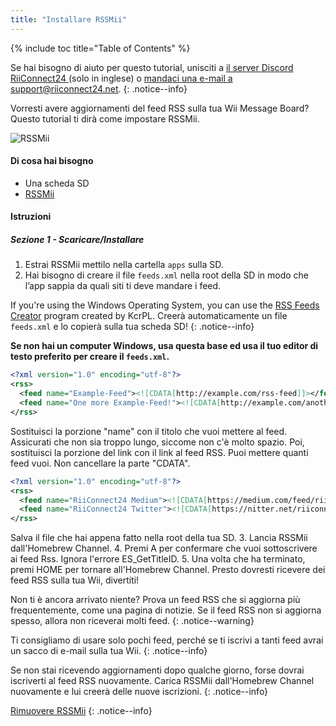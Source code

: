```yaml
---
title: "Installare RSSMii"
---
```


{% include toc title="Table of Contents" %}

Se hai bisogno di aiuto per questo tutorial, unisciti a [il server Discord RiiConnect24 ](https://discord.gg/b4Y7jfD) (solo in inglese) o [mandaci una e-mail a support@riiconnect24.net](mailto:support@riiconnect24.net).
{: .notice--info}

Vorresti avere aggiornamenti del feed RSS sulla tua Wii Message Board? Questo tutorial ti dirà come impostare RSSMii.

![RSSMii](/images/rssmii.png)

#### Di cosa hai bisogno

* Una scheda SD
* [RSSMii](https://hbb1.oscwii.org/hbb/rssmii/rssmii.zip)

#### Istruzioni
##### Sezione 1 - Scaricare/Installare

1. Estrai RSSMii mettilo nella cartella `apps` sulla SD.
2. Hai bisogno di creare il file `feeds.xml` nella root della SD in modo che l’app sappia da quali siti ti deve mandare i feed.

If you're using the Windows Operating System, you can use the [RSS Feeds Creator](https://github.com/RiiConnect24/rssmii/releases/download/v1.4.1/RSSFeedsCreator.bat) program created by KcrPL. Creerà automaticamente un file ` feeds.xml` e lo copierà sulla tua scheda SD!
{: .notice--info}

<b>Se non hai un computer Windows, usa questa base ed usa il tuo editor di testo preferito per creare il `feeds.xml`.</b>

```xml
<?xml version="1.0" encoding="utf-8"?>
<rss>
  <feed name="Example-Feed"><![CDATA[http://example.com/rss-feed]]></feed>
  <feed name="One more Example-Feed!"><![CDATA[http://example.com/another_rss-feed]]></feed>
</rss>
```

Sostituisci la porzione "name" con il titolo che vuoi mettere al feed. Assicurati che non sia troppo lungo, siccome non c'è molto spazio. Poi, sostituisci la porzione del link con il link al feed RSS. Puoi mettere quanti feed vuoi. Non cancellare la parte "CDATA".

```xml
<?xml version="1.0" encoding="utf-8"?>
<rss>
  <feed name="RiiConnect24 Medium"><![CDATA[https://medium.com/feed/riiconnect24]]></feed>
  <feed name="RiiConnect24 Twitter"><![CDATA[https://nitter.net/riiconnect24/rss]]></feed>
</rss>
```

Salva il file che hai appena fatto nella root della tua SD.
3. Lancia RSSMii dall'Homebrew Channel.
4. Premi A per confermare che vuoi sottoscrivere ai feed Rss. Ignora l'errore ES_GetTitleID.
5. Una volta che ha terminato, premi HOME per tornare all'Homebrew Channel. Presto dovresti ricevere dei feed RSS sulla tua Wii, divertiti!

Non ti è ancora arrivato niente? Prova un feed RSS che si aggiorna più frequentemente, come una pagina di notizie. Se il feed RSS non si aggiorna spesso, allora non riceverai molti feed.
{: .notice--warning}

Ti consigliamo di usare solo pochi feed, perché se ti iscrivi a tanti feed avrai un sacco di e-mail sulla tua Wii.
{: .notice--info}

Se non stai ricevendo aggiornamenti dopo qualche giorno, forse dovrai iscriverti al feed RSS nuovamente. Carica RSSMii dall'Homebrew Channel nuovamente e lui creerà delle nuove iscrizioni.
{: .notice--info}

[Rimuovere RSSMii](rssmii-remove)
{: .notice--info}
